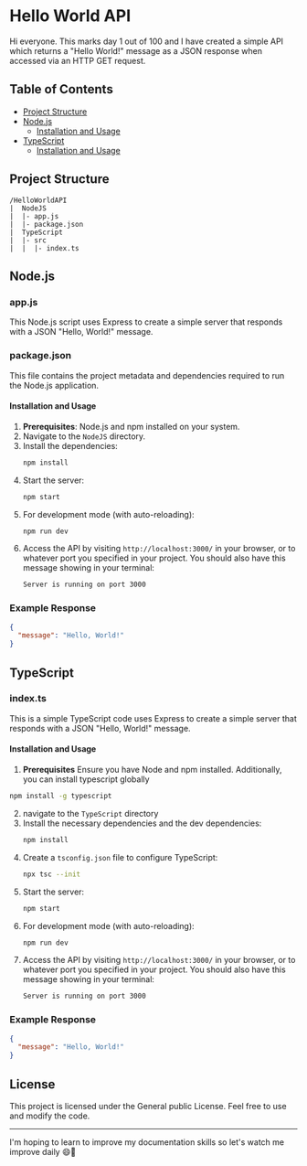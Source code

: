 # Hello World API

Hi everyone. This marks day 1 out of 100 and I have created a simple API which returns a "Hello World!" message as a JSON response when accessed via an HTTP GET request.

## Table of Contents
- [Project Structure](#project-structure)
- [Node.js](#nodejs)
  - [Installation and Usage](#installation-and-usage)
- [TypeScript](#typescript)
  - [Installation and Usage](#installation-and-usage-1)

## Project Structure

```
/HelloWorldAPI
|  NodeJS
|  |- app.js
|  |- package.json
|  TypeScript
|  |- src
|  |  |- index.ts
```

## Node.js

### app.js
This Node.js script uses Express to create a simple server that responds with a JSON "Hello, World!" message.

### package.json
This file contains the project metadata and dependencies required to run the Node.js application.

#### Installation and Usage
1. **Prerequisites**: Node.js and npm installed on your system.
2. Navigate to the `NodeJS` directory.
3. Install the dependencies:
   ```bash
   npm install
   ```
4. Start the server:
   ```bash
   npm start
   ```
5. For development mode (with auto-reloading):
   ```bash
   npm run dev
   ```
6. Access the API by visiting `http://localhost:3000/` in your browser, or to whatever port you specified in your project. You should also have this message showing in your terminal:
   ```bash
   Server is running on port 3000
   ```

### Example Response
```json
{
  "message": "Hello, World!"
}
```

## TypeScript

### index.ts
This is a simple TypeScript code uses Express to create a simple server that responds with a JSON "Hello, World!" message.

#### Installation and Usage
1. **Prerequisites** Ensure you have Node and npm installed. Additionally, you can install typescript globally 
  ```bash
  npm install -g typescript
  ```
2. navigate to the `TypeScript` directory
3. Install the necessary dependencies and the dev dependencies:
   ```bash
   npm install
   ```
4. Create a `tsconfig.json` file to configure TypeScript:
   ```bash
   npx tsc --init
   ```
5. Start the server:
   ```bash
   npm start
   ```
6. For development mode (with auto-reloading):
   ```bash
   npm run dev
   ```
7. Access the API by visiting `http://localhost:3000/` in your browser, or to whatever port you specified in your project. You should also have this message showing in your terminal:
   ```bash
   Server is running on port 3000
   ```

### Example Response
```json
{
  "message": "Hello, World!"
}
```

## License
This project is licensed under the General public License. Feel free to use and modify the code.

---

I'm hoping to learn to improve my documentation skills so let's watch me improve daily 😄💖
